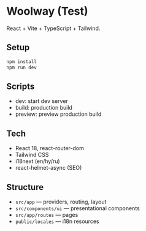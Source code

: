 # Woolway (Test)

React + Vite + TypeScript + Tailwind.

## Setup

```bash
npm install
npm run dev
```

## Scripts
- dev: start dev server
- build: production build
- preview: preview production build

## Tech
- React 18, react-router-dom
- Tailwind CSS
- i18next (en/hy/ru)
- react-helmet-async (SEO)

## Structure
- `src/app` — providers, routing, layout
- `src/components/ui` — presentational components
- `src/app/routes` — pages
- `public/locales` — i18n resources
